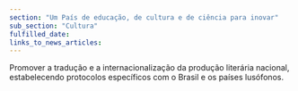 ```yaml
---
section: "Um País de educação, de cultura e de ciência para inovar"
sub_section: "Cultura"
fulfilled_date:
links_to_news_articles:
---
```


Promover a tradução e a internacionalização da produção literária nacional, estabelecendo protocolos específicos com o Brasil e os países lusófonos.